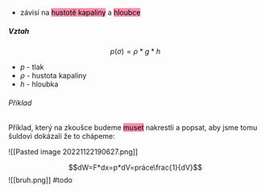 - závisí na <mark style="background: #FF5582A6;">hustotě kapaliny</mark> a <mark style="background: #FF5582A6;">hloubce</mark>
##### Vztah
$$p(\sigma)=\rho*g*h$$
- $p$ - tlak
- $\rho$ - hustota kapaliny
- $h$ - hloubka

###### Příklad
Příklad, který na zkoušce budeme <mark style="background: #FF5582A6;">muset</mark> nakrestli a popsat, aby jsme tomu šuldovi dokázali že to chápeme:

![[Pasted image 20221122190627.png]]

$$dW=F*dx=p*dV=práce\frac{1}{dV}$$
![[bruh.png]]
#todo